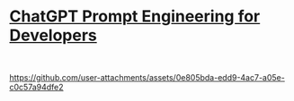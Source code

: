 # [ChatGPT Prompt Engineering for Developers](https://learn.deeplearning.ai/accomplishments/69222cbc-51b0-4679-8bc8-00c5f05dc457?usp=sharing)

<br>


https://github.com/user-attachments/assets/0e805bda-edd9-4ac7-a05e-c0c57a94dfe2




